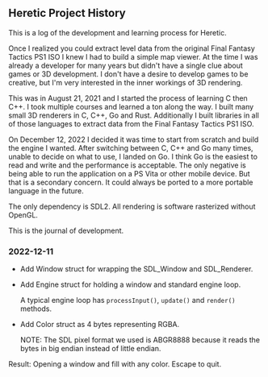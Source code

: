 ## Heretic Project History

This is a log of the development and learning process for Heretic.

Once I realized you could extract level data from the original Final
Fantasy Tactics PS1 ISO I knew I had to build a simple map viewer. At
the time I was already a developer for many years but didn't have a
single clue about games or 3D development. I don't have a desire to
develop games to be creative, but I'm very interested in the inner
workings of 3D rendering.

This was in August 21, 2021 and I started the process of learning C
then C++. I took multiple courses and learned a ton along the way. I
built many small 3D renderers in C, C++, Go and Rust. Additionally I
built libraries in all of those languages to extract data from the
Final Fantasy Tactics PS1 ISO.

On December 12, 2022 I decided it was time to start from scratch and
build the engine I wanted. After switching between C, C++ and Go many
times, unable to decide on what to use, I landed on Go. I think Go is
the easiest to read and write and the performance is acceptable. The
only negative is being able to run the application on a PS Vita or
other mobile device. But that is a secondary concern. It could always
be ported to a more portable language in the future.

The only dependency is SDL2. All rendering is software rasterized
without OpenGL.

This is the journal of development.

### 2022-12-11

- Add Window struct for wrapping the SDL_Window and SDL_Renderer.
- Add Engine struct for holding a window and standard engine loop.

  A typical engine loop has `processInput()`, `update()` and
  `render()` methods.

- Add Color struct as 4 bytes representing RGBA.

  NOTE: The SDL pixel format we used is ABGR8888 because it reads the bytes
  in big endian instead of little endian.

Result: Opening a window and fill with any color. Escape to quit.
